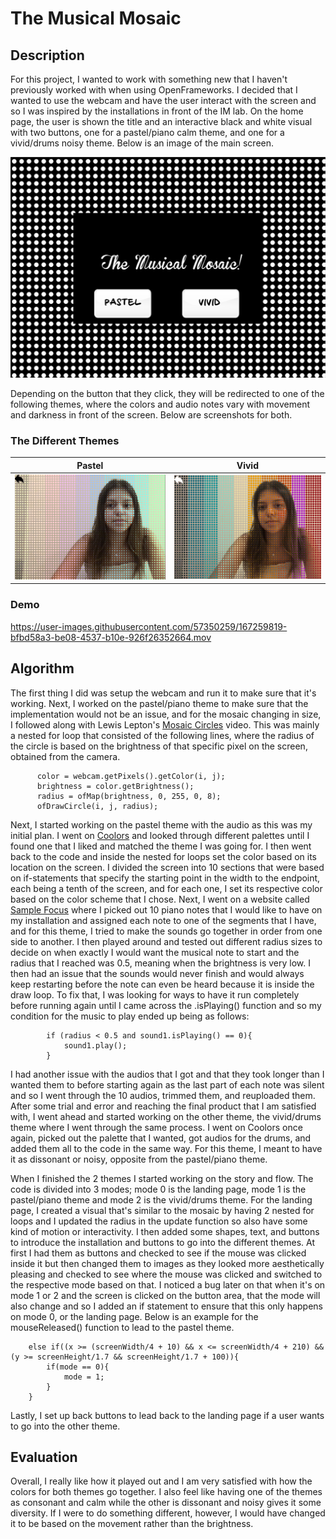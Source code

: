 # The Musical Mosaic

## Description
For this project, I wanted to work with something new that I haven't previously worked with when using OpenFrameworks. I decided that I wanted to use the webcam and have the user interact with the screen and so I was inspired by the installations in front of the IM lab. On the home page, the user is shown the title and an interactive black and white visual with two buttons, one for a pastel/piano calm theme, and one for a vivid/drums noisy theme. Below is an image of the main screen.

<p align="center">
<img src="./images/main.png" alt="landing page" width="800"/> 
</p>

Depending on the button that they click, they will be redirected to one of the following themes, where the colors and audio notes vary with movement and darkness in front of the screen. Below are screenshots for both.

### The Different Themes
Pastel                    |          Vivid          
:-------------------------:|:-------------------------:
![pastel theme](./images/pastel.png)  |  ![vivid theme](./images/vivid.png)

### Demo
https://user-images.githubusercontent.com/57350259/167259819-bfbd58a3-be08-4537-b10e-926f26352664.mov

## Algorithm 
The first thing I did was setup the webcam and run it to make sure that it's working. Next, I worked on the pastel/piano theme to make sure that the implementation would not be an issue, and for the mosaic changing in size, I followed along with Lewis Lepton's [Mosaic Circles](https://www.youtube.com/watch?v=Eiu46lT32gc&t=54s) video. This was mainly a nested for loop that consisted of the following lines, where the radius of the circle is based on the brightness of that specific pixel on the screen, obtained from the camera.  

```
      color = webcam.getPixels().getColor(i, j);
      brightness = color.getBrightness();
      radius = ofMap(brightness, 0, 255, 0, 8);
      ofDrawCircle(i, j, radius);
```
Next, I started working on the pastel theme with the audio as this was my initial plan. I went on [Coolors](https://coolors.co/) and looked through different palettes until I found one that I liked and matched the theme I was going for. I then went back to the code and inside the nested for loops set the color based on its location on the screen. I divided the screen into 10 sections that were based on if-statements that specify the starting point in the width to the endpoint, each being a tenth of the screen, and for each one, I set its respective color based on the color scheme that I chose. Next, I went on a website called [Sample Focus](https://samplefocus.com/tag/piano-note) where I picked out 10 piano notes that I would like to have on my installation and assigned each note to one of the segments that I have, and for this theme, I tried to make the sounds go together in order from one side to another. I then played around and tested out different radius sizes to decide on when exactly I would want the musical note to start and the radius that I reached was 0.5, meaning when the brightness is very low. I then had an issue that the sounds would never finish and would always keep restarting before the note can even be heard because it is inside the draw loop. To fix that, I was looking for ways to have it run completely before running again until I came across the .isPlaying() function and so my condition for the music to play ended up being as follows:

```
        if (radius < 0.5 and sound1.isPlaying() == 0){
            sound1.play();
        }
```

I had another issue with the audios that I got and that they took longer than I wanted them to before starting again as the last part of each note was silent and so I went through the 10 audios, trimmed them, and reuploaded them. After some trial and error and reaching the final product that I am satisfied with, I went ahead and started working on the other theme, the vivid/drums theme where I went through the same process. I went on Coolors once again, picked out the palette that I wanted, got audios for the drums, and added them all to the code in the same way. For this theme, I meant to have it as dissonant or noisy, opposite from the pastel/piano theme.

When I finished the 2 themes I started working on the story and flow. The code is divided into 3 modes; mode 0 is the landing page, mode 1 is the pastel/piano theme and mode 2 is the vivid/drums theme. For the landing page, I created a visual that's similar to the mosaic by having 2 nested for loops and I updated the radius in the update function so also have some kind of motion or interactivity. I then added some shapes, text, and buttons to introduce the installation and buttons to go into the different themes. At first I had them as buttons and checked to see if the mouse was clicked inside it but then changed them to images as they looked more aesthetically pleasing and checked to see where the mouse was clicked and switched to the respective mode based on that. I noticed a bug later on that when it's on mode 1 or 2 and the screen is clicked on the button area, that the mode will also change and so I added an if statement to ensure that this only happens on mode 0, or the landing page. Below is an example for the mouseReleased() function to lead to the pastel theme.

```
    else if((x >= (screenWidth/4 + 10) && x <= screenWidth/4 + 210) && (y >= screenHeight/1.7 && screenHeight/1.7 + 100)){
        if(mode == 0){
            mode = 1;
        }
    }
```

Lastly, I set up back buttons to lead back to the landing page if a user wants to go into the other theme.

## Evaluation
Overall, I really like how it played out and I am very satisfied with how the colors for both themes go together. I also feel like having one of the themes as consonant and calm while the other is dissonant and noisy gives it some diversity. If I were to do something different, however, I would have changed it to be based on the movement rather than the brightness. 
